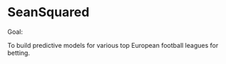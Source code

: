 # SeanSquared

Goal:

To build predictive models for various top European football leagues for betting. 




